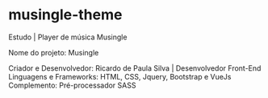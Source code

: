 # musingle-theme
Estudo | Player de música Musingle

Nome do projeto: Musingle

Criador e Desenvolvedor: Ricardo de Paula Silva | Desenvolvedor Front-End
Linguagens e Frameworks: HTML, CSS, Jquery, Bootstrap e VueJs
Complemento: Pré-processador SASS


